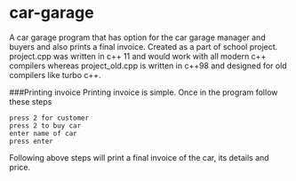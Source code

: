 # car-garage
A car garage program that has option for the car garage manager and buyers and also prints a final invoice. 
Created as a part of school project.
project.cpp was written in c++ 11 and would work with all modern c++ compilers whereas project_old.cpp is written in c++98 and designed for old compilers like turbo c++.

###Printing invoice
Printing invoice is simple. 
Once in the program follow these steps
```
press 2 for customer
press 2 to buy car
enter name of car
press enter
```

Following above steps will print a final invoice of the car, its details and price.

